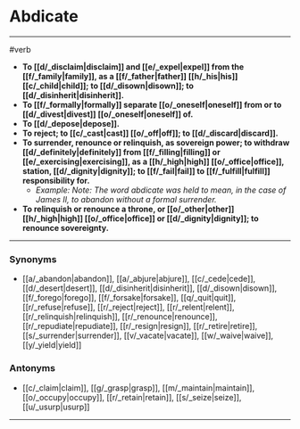 # Abdicate
---
#verb
- **To [[d/_disclaim|disclaim]] and [[e/_expel|expel]] from the [[f/_family|family]], as a [[f/_father|father]] [[h/_his|his]] [[c/_child|child]]; to [[d/_disown|disown]]; to [[d/_disinherit|disinherit]].**
- **To [[f/_formally|formally]] separate [[o/_oneself|oneself]] from or to [[d/_divest|divest]] [[o/_oneself|oneself]] of.**
- **To [[d/_depose|depose]].**
- **To reject; to [[c/_cast|cast]] [[o/_off|off]]; to [[d/_discard|discard]].**
- **To surrender, renounce or relinquish, as sovereign power; to withdraw [[d/_definitely|definitely]] from [[f/_filling|filling]] or [[e/_exercising|exercising]], as a [[h/_high|high]] [[o/_office|office]], station, [[d/_dignity|dignity]]; to [[f/_fail|fail]] to [[f/_fulfill|fulfill]] responsibility for.**
	- _Example: Note: The word abdicate was held to mean, in the case of James II, to abandon without a formal surrender._
- **To relinquish or renounce a throne, or [[o/_other|other]] [[h/_high|high]] [[o/_office|office]] or [[d/_dignity|dignity]]; to renounce sovereignty.**
---
### Synonyms
- [[a/_abandon|abandon]], [[a/_abjure|abjure]], [[c/_cede|cede]], [[d/_desert|desert]], [[d/_disinherit|disinherit]], [[d/_disown|disown]], [[f/_forego|forego]], [[f/_forsake|forsake]], [[q/_quit|quit]], [[r/_refuse|refuse]], [[r/_reject|reject]], [[r/_relent|relent]], [[r/_relinquish|relinquish]], [[r/_renounce|renounce]], [[r/_repudiate|repudiate]], [[r/_resign|resign]], [[r/_retire|retire]], [[s/_surrender|surrender]], [[v/_vacate|vacate]], [[w/_waive|waive]], [[y/_yield|yield]]
### Antonyms
- [[c/_claim|claim]], [[g/_grasp|grasp]], [[m/_maintain|maintain]], [[o/_occupy|occupy]], [[r/_retain|retain]], [[s/_seize|seize]], [[u/_usurp|usurp]]
---
